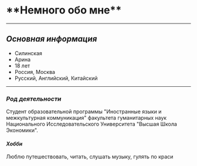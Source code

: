 # \*\*Немного обо мне\*\* 
***
## *Основная информация*


* Силинская
* Арина
* 18 лет
* Россия, Москва
* Русский, Английский, Китайский 

***
### *Род деятельности*

Студент образовательной программы "Иностранные языки и межкультурная коммуникация" факультета гуманитарных наук Национального Исследовательского Университета "Высшая Школа Экономики".

#### *Хобби*

Люблю путешествовать, читать, слушать музыку, гулять по краси
